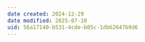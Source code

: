 ```yaml
---
date created: 2024-12-29
date modified: 2025-07-10
uid: 56a17140-b531-4cde-b05c-1db62647b9d6
---
```

